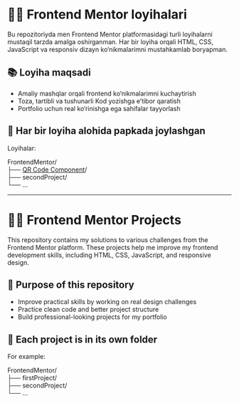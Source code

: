 # 🧑‍💻 Frontend Mentor loyihalari

Bu repozitoriyda men Frontend Mentor platformasidagi turli loyihalarni mustaqil tarzda amalga oshirganman. Har bir loyiha orqali HTML, CSS, JavaScript va responsiv dizayn ko‘nikmalarimni mustahkamlab boryapman.

## 📚 Loyiha maqsadi

- Amaliy mashqlar orqali frontend ko‘nikmalarimni kuchaytirish
- Toza, tartibli va tushunarli Kod yozishga e’tibor qaratish
- Portfolio uchun real ko‘rinishga ega sahifalar tayyorlash

## 📁 Har bir loyiha alohida papkada joylashgan

Loyihalar:

FrontendMentor/  
├── [QR Code Component](https://samandar8283.github.io/FrontendMentor/QRCodeComponent)/  
├── secondProject/  
└── ...  

---

# 🧑‍💻 Frontend Mentor Projects

This repository contains my solutions to various challenges from the Frontend Mentor platform. These projects help me improve my frontend development skills, including HTML, CSS, JavaScript, and responsive design.

## 🎯 Purpose of this repository

- Improve practical skills by working on real design challenges
- Practice clean code and better project structure
- Build professional-looking projects for my portfolio

## 📁 Each project is in its own folder

For example:

FrontendMentor/  
├── firstProject/       
├── secondProject/   
└── ...  